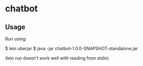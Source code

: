# chatbot

## Usage

Run using:

$ lein uberjar
$ java -jar chatbot-1.0.0-SNAPSHOT-standalone.jar 

(lein run doesn't work well with reading from stdin)

